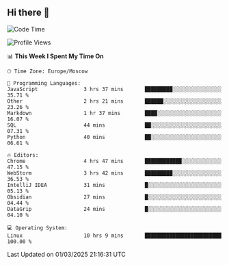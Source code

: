 ## Hi there 👋
<!--START_SECTION:waka-->
![Code Time](http://img.shields.io/badge/Code%20Time-4%2C773%20hrs%2019%20mins-blue)

![Profile Views](http://img.shields.io/badge/Profile%20Views-8-blue)

📊 **This Week I Spent My Time On** 

```text
🕑︎ Time Zone: Europe/Moscow

💬 Programming Languages: 
JavaScript               3 hrs 37 mins       █████████░░░░░░░░░░░░░░░░   35.71 % 
Other                    2 hrs 21 mins       ██████░░░░░░░░░░░░░░░░░░░   23.26 % 
Markdown                 1 hr 37 mins        ████░░░░░░░░░░░░░░░░░░░░░   16.07 % 
SQL                      44 mins             ██░░░░░░░░░░░░░░░░░░░░░░░   07.31 % 
Python                   40 mins             ██░░░░░░░░░░░░░░░░░░░░░░░   06.61 % 

🔥 Editors: 
Chrome                   4 hrs 47 mins       ████████████░░░░░░░░░░░░░   47.15 % 
WebStorm                 3 hrs 42 mins       █████████░░░░░░░░░░░░░░░░   36.53 % 
IntelliJ IDEA            31 mins             █░░░░░░░░░░░░░░░░░░░░░░░░   05.13 % 
Obsidian                 27 mins             █░░░░░░░░░░░░░░░░░░░░░░░░   04.44 % 
DataGrip                 24 mins             █░░░░░░░░░░░░░░░░░░░░░░░░   04.10 % 

💻 Operating System: 
Linux                    10 hrs 9 mins       █████████████████████████   100.00 % 
```


 Last Updated on 01/03/2025 21:16:31 UTC
<!--END_SECTION:waka-->
<!--
**w3ll1ngt/w3ll1ngt** is a ✨ _special_ ✨ repository because its `README.md` (this file) appears on your GitHub profile.

Here are some ideas to get you started:

- 🔭 I’m currently working on ...
- 🌱 I’m currently learning ...
- 👯 I’m looking to collaborate on ...
- 🤔 I’m looking for help with ...
- 💬 Ask me about ...
- 📫 How to reach me: ...
- 😄 Pronouns: ...
- ⚡ Fun fact: ...
-->
